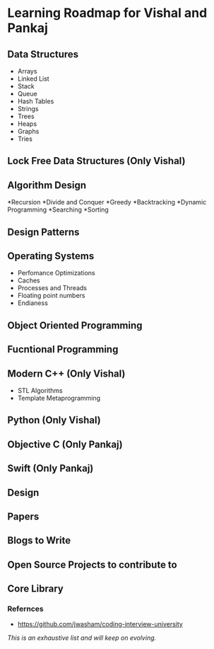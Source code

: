 # Learning Roadmap for Vishal and Pankaj

## Data Structures
* Arrays
* Linked List
* Stack
* Queue
* Hash Tables
* Strings
* Trees
* Heaps
* Graphs
* Tries

## Lock Free Data Structures (Only Vishal)

## Algorithm Design
*Recursion
*Divide and Conquer
*Greedy
*Backtracking
*Dynamic Programming
*Searching
*Sorting

## Design Patterns

## Operating Systems 
* Perfomance Optimizations
* Caches
* Processes and Threads
* Floating point numbers
* Endianess

## Object Oriented Programming

## Fucntional Programming

## Modern C++ (Only Vishal)
* STL Algorithms
* Template Metaprogramming

## Python (Only Vishal)

## Objective C (Only Pankaj)

## Swift (Only Pankaj)

## Design

## Papers

## Blogs to Write

## Open Source Projects to contribute to

## Core Library

### Refernces
* https://github.com/jwasham/coding-interview-university

*This is an exhaustive list and will keep on evolving.*

